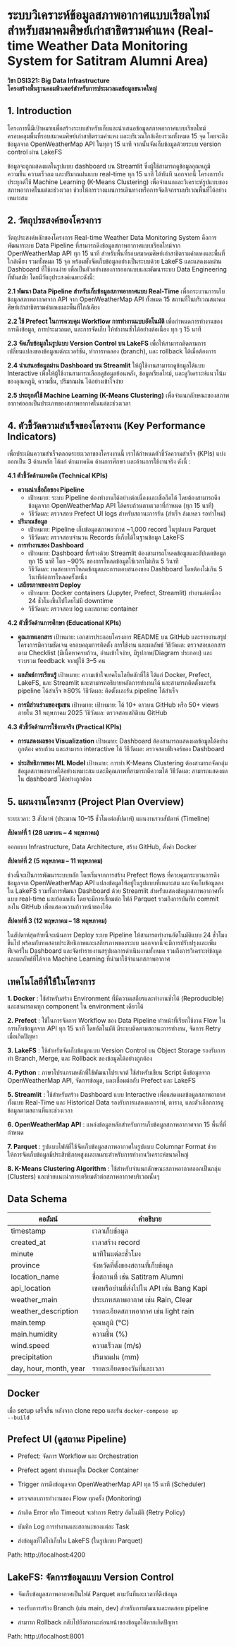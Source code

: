 #  ระบบวิเคราะห์ข้อมูลสภาพอากาศแบบเรียลไทม์ สำหรับสมาคมศิษย์เก่าสาธิตรามคำแหง (Real-time Weather Data Monitoring System for Satitram Alumni Area)  
__วิชา DSI321: Big Data Infrastructure__  
__โครงสร้างพื้นฐานคอมพิวเตอร์สำหรับการประมวลผลข้อมูลขนาดใหญ่__

## 1. Introduction
โครงการนี้มีเป้าหมายเพื่อสร้างระบบสำหรับเก็บและนำเสนอข้อมูลสภาพอากาศแบบเรียลไทม์ ครอบคลุมพื้นที่รอบสมาคมศิษย์เก่าสาธิตรามคำแหง และบริเวณใกล้เคียงรวมทั้งหมด 15 จุด โดยจะดึงข้อมูลจาก OpenWeatherMap API ในทุกๆ 15 นาที จากนั้นจัดเก็บข้อมูลด้วยระบบ version control ผ่าน LakeFS

ข้อมูลจะถูกแสดงผลในรูปแบบ dashboard บน Streamlit ซึ่งผู้ใช้สามารถดูข้อมูลอุณหภูมิ ความชื้น ความเร็วลม และปริมาณฝนแบบ real-time ทุก 15 นาที ได้ทันที นอกจากนี้ โครงการยังประยุกต์ใช้ Machine Learning (K-Means Clustering) เพื่อจำแนกและวิเคราะห์รูปแบบของสภาพอากาศในแต่ละช่วงเวลา ช่วยให้การวางแผนการเดินทางหรือการจัดกิจกรรมบริเวณพื้นที่ได้อย่างเหมาะสม

## 2. วัตถุประสงค์ของโครงการ
วัตถุประสงค์หลักของโครงการ Real-time Weather Data Monitoring System
คือการพัฒนาระบบ Data Pipeline ที่สามารถดึงข้อมูลสภาพอากาศแบบเรียลไทม์จาก OpenWeatherMap API ทุก 15 นาที สำหรับพื้นที่รอบสมาคมศิษย์เก่าสาธิตรามคำแหงและพื้นที่ใกล้เคียง รวมทั้งหมด 15 จุด พร้อมทั้งจัดเก็บข้อมูลอย่างเป็นระบบด้วย LakeFS และแสดงผลผ่าน Dashboard ที่ใช้งานง่าย เพื่อเป็นตัวอย่างของการออกแบบและพัฒนาระบบ Data Engineering ที่ทันสมัย โดยมีวัตถุประสงค์เฉพาะดังนี้:

__2.1 พัฒนา Data Pipeline สำหรับเก็บข้อมูลสภาพอากาศแบบ Real-Time__ เพื่อกระบวนการเก็บข้อมูลสภาพอากาศจาก API จาก OpenWeatherMap API ทั้งหมด 15 สถานที่ในบริเวณสมาคมศิษย์เก่าสาธิตรามคำแหงและพื้นที่ใกล้เคียง

__2.2 ใช้ Prefect ในการควบคุม Workflow การทำงานแบบอัตโนมัติ__ เพื่อกำหนดการทำงานของการดึงข้อมูล, การประมวลผล, และการจัดเก็บ ให้ทำงานซ้ำได้อย่างต่อเนื่อง ทุก ๆ 15 นาที

__2.3 จัดเก็บข้อมูลในรูปแบบ Version Control บน LakeFS__ เพื่อให้สามารถติดตามการเปลี่ยนแปลงของข้อมูลแต่ละเวอร์ชัน, ทำการทดลอง (branch), และ rollback ได้เมื่อต้องการ

__2.4 นำเสนอข้อมูลผ่าน Dashboard บน Streamlit__ ให้ผู้ใช้งานสามารถดูข้อมูลได้แบบ Interactive เพื่อให้ผู้ใช้งานสามารถเลือกดูข้อมูลย้อนหลัง, ข้อมูลเรียลไทม์, และดูวิเคราะห์แนวโน้มของอุณหภูมิ, ความชื้น, ปริมาณฝน ได้อย่างเข้าใจง่าย

__2.5 ประยุกต์ใช้ Machine Learning (K-Means Clustering)__ เพื่อจำแนกลักษณะของสภาพอากาศออกเป็นประเภทของสภาพอากาศในแต่ละช่วงเวลา

## 4. ตัวชี้วัดความสำเร็จของโครงงาน (Key Performance Indicators)
เพื่อประเมินความสำเร็จตลอดระยะเวลาของโครงงานนี้ เราได้กำหนดตัวชี้วัดความสำเร็จ (KPIs) แบ่งออกเป็น 3 ด้านหลัก ได้แก่ ด้านเทคนิค ด้านการศึกษา และด้านการใช้งานจริง ดังนี้ : 

__4.1 ตัวชี้วัดด้านเทคนิค (Technical KPIs)__
- **ความน่าเชื่อถือของ Pipeline**
  - เป้าหมาย: ระบบ Pipeline ต้องทำงานได้อย่างต่อเนื่องและเชื่อถือได้ โดยต้องสามารถดึงข้อมูลจาก OpenWeatherMap API ได้ครบถ้วนตามเวลาที่กำหนด (ทุก 15 นาที)
  - วิธีวัดผล: ตรวจสอบ Prefect UI logs สำหรับสถานะการรัน (สำเร็จ ล้มเหลว รอทำใหม่) 
- **ปริมาณข้อมูล**
  - เป้าหมาย: Pipeline เก็บข้อมูลสภาพอากาศ ~1,000 record ในรูปแบบ Parquet
  - วิธีวัดผล: ตรวจสอบจำนวน Records ที่เก็บได้ในฐานข้อมูล LakeFS
- **การทำงานของ Dashboard**
  - เป้าหมาย: Dashboard ที่สร้างด้วย Streamlit ต้องสามารถโหลดข้อมูลและอัปเดตข้อมูลทุก 15 นาที โดย ~90% ของการโหลดข้อมูลใช้เวลาไม่เกิน 5 วินาที
  - วิธีวัดผล: ทดสอบการโหลดข้อมูลและการตอบสนองของ Dashboard โดยต้องไม่เกิน 5 วินาทีต่อการโหลดครั้งหนึ่ง 
- **เสถียรภาพของการ Deploy**
  - เป้าหมาย: Docker containers (Jupyter, Prefect, Streamlit) ทำงานต่อเนื่อง 24 ชั่วโมงขึ้นไปโดยไม่มี downtime
  - วิธีวัดผล: ตรวจสอบ log และสถานะ container

**4.2 ตัวชี้วัดด้านการศึกษา (Educational KPIs)**
- **คุณภาพเอกสาร**
เป้าหมาย: เอกสารประกอบโครงการ README บน GitHub และรายงานสรุปโครงการมีความชัดเจน ครอบคลุมการติดตั้ง การใช้งาน และผลลัพธ์ 
วิธีวัดผล: ตรวจสอบเอกสารตาม Checklist (มีเนื้อหาครบถ้วน, อ่านเข้าใจง่าย, มีรูปภาพ/Diagram ประกอบ) และรวบรวม feedback จากผู้ใช้ 3–5 คน

- **ผลลัพธ์การเรียนรู้**
เป้าหมาย: ความเข้าใจเทคโนโลยีหลักที่ใช้ ได้แก่ Docker, Prefect, LakeFS, และ Streamlit และสามารถอธิบายหลักการทำงานได้ และสามารถติดตั้งและรัน pipeline ได้สำเร็จ ≥80% 
วิธีวัดผล: ติดตั้งและรัน pipeline ได้สำเร็จ

- **การมีส่วนร่วมของชุมชน**
เป้าหมาย: เป้าหมาย: ได้ 10+ ดาวบน GitHub หรือ 50+ views ภายใน 31 พฤษภาคม 2025
วิธีวัดผล: ตรวจสอบสถิติบน GitHub

**4.3 ตัวชี้วัดด้านการใช้งานจริง (Practical KPIs)**
- **การแสดงผลของ Visualization**
เป้าหมาย: Dashboard ต้องสามารถแสดงผลข้อมูลได้อย่างถูกต้อง ครบถ้วน และสามารถ  interactive ได้ 
วิธีวัดผล: ตรวจสอบฟีเจอร์ของ Dashboard

- **ประสิทธิภาพของ ML Model**
เป้าหมาย: การทำ K-Means Clustering ต้องสามารถจัดกลุ่มข้อมูลสภาพอากาศได้อย่างเหมาะสม และมีคุณภาพที่สามารถตีความได้
วิธีวัดผล: สามารถแสดงผลใน dashboard ได้อย่างถูกต้อง

## 5. แผนงานโครงการ (Project Plan Overview)
ระยะเวลา: 3 สัปดาห์ (ประมาณ 10–15 ชั่วโมงต่อสัปดาห์) แผนงานรายสัปดาห์ (Timeline)

**สัปดาห์ที่ 1 (28 เมษายน – 4 พฤษภาคม)**

ออกแบบ Infrastructure, Data Architecture, สร้าง GitHub, ตั้งค่า Docker

**สัปดาห์ที่ 2 (5 พฤษภาคม – 11 พฤษภาคม)**

ช่วงนี้จะเป็นการพัฒนาระบบหลัก โดยเริ่มจากการสร้าง Prefect flows ที่ควบคุมกระบวนการดึงข้อมูลจาก OpenWeatherMap API แปลงข้อมูลให้อยู่ในรูปแบบที่เหมาะสม และจัดเก็บข้อมูลลงใน LakeFS รวมทั้งการพัฒนา Dashboard ด้วย Streamlit สำหรับแสดงข้อมูลสภาพอากาศทั้งแบบ real-time และย้อนหลัง โดยจะมีการเชื่อมต่อ ไฟล์ Parquet รวมถึงการบันทึก commit ลงใน GitHub เพื่อแสดงความก้าวหน้าของโค้ด


**สัปดาห์ที่ 3 (12 พฤษภาคม – 18 พฤษภาคม)**

ในสัปดาห์สุดท้ายนี้จะเน้นการ Deploy ระบบ Pipeline ให้สามารถทำงานอัตโนมัติแบบ 24 ชั่วโมงขึ้นไป พร้อมกับทดสอบประสิทธิภาพและเสถียรภาพของระบบ นอกจากนี้จะมีการปรับปรุงและเพิ่มฟีเจอร์ใน Dashboard  และจัดทำรายงานสรุปผลการดำเนินงานทั้งหมด รวมถึงการวิเคราะห์ข้อมูลและผลลัพธ์ที่ได้จาก Machine Learning ที่นำมาใช้จำแนกสภาพอากาศ

## เทคโนโลยีที่ใช้ในโครงการ
**1. Docker** : ใช้สำหรับสร้าง Environment ที่มีความเสถียรและทำงานซ้ำได้ (Reproducible) และสามารถนทุก component ใน environment เดียวได้

**2. Prefect** : ใช้ในการจัดการ Workflow ของ Data Pipeline ทำหน้าที่เรียกใช้งาน Flow ในการเก็บข้อมูลจาก API ทุก 15 นาที โดยอัตโนมัติ มีระบบติดตามสถานะการทำงาน, จัดการ Retry เมื่อเกิดปัญหา

**3. LakeFS** : ใช้สำหรับจัดเก็บข้อมูลแบบ Version Control บน Object Storage รองรับการทำ Branch, Merge, และ Rollback ของข้อมูลได้อย่างถูกต้อง

**4. Python** : ภาษาโปรแกรมหลักที่ใช้พัฒนาโปรเจกต์ ใช้สำหรับเขียน Script ดึงข้อมูลจาก OpenWeatherMap API, จัดการข้อมูล, และเชื่อมต่อกับ Prefect และ LakeFS

**5. Streamlit** : ใช้สำหรับสร้าง Dashboard แบบ Interactive เพื่อแสดงผลข้อมูลสภาพอากาศทั้งแบบ Real-Time และ Historical Data รองรับการแสดงผลกราฟ, ตาราง, และตัวเลือกการดูข้อมูลตามสถานที่และช่วงเวลา

**6. OpenWeatherMap API** : แหล่งข้อมูลหลักสำหรับการเก็บข้อมูลสภาพอากาศจาก 15 พื้นที่ที่กำหนด

**7. Parquet** : รูปแบบไฟล์ที่ใช้จัดเก็บข้อมูลสภาพอากาศในรูปแบบ Columnar Format ช่วยให้การจัดเก็บข้อมูลมีประสิทธิภาพสูงและเหมาะสำหรับการทำงานวิเคราะห์ขนาดใหญ่

**8. K-Means Clustering Algorithm** : ใช้สำหรับจำแนกลักษณะสภาพอากาศออกเป็นกลุ่ม (Clusters) และช่วยแนะนำการเตรียมตัวต่อสภาพอากาศบริเวณนั้นๆ

## Data Schema

| คอลัมน์            | คำอธิบาย                                        |
|---------------------|--------------------------------------------------|
| timestamp           | เวลาเก็บข้อมูล                                  |
| created_at          | เวลาสร้าง record                                |
| minute              | นาทีในแต่ละชั่วโมง                              |
| province            | จังหวัดที่ตั้งของสถานที่เก็บข้อมูล               |
| location_name       | ชื่อสถานที่ เช่น Satitram Alumni                |
| api_location        | เขตหรือย่านที่ส่งไปใน API เช่น Bang Kapi        |
| weather_main        | ประเภทสภาพอากาศ เช่น Rain, Clear                |
| weather_description | รายละเอียดสภาพอากาศ เช่น light rain             |
| main.temp           | อุณหภูมิ (°C)                                    |
| main.humidity       | ความชื้น (%)                                     |
| wind.speed          | ความเร็วลม (m/s)                                 |
| precipitation       | ปริมาณฝน (mm)                                   |
| day, hour, month, year | รายละเอียดของวันที่และเวลา                       |

## Docker
เมื่อ setup เสร็จสิ้น หลังจาก clone repo และรัน <code>docker-compose up --build</code>

## Prefect UI (ดูสถานะ Pipeline)
- Prefect: จัดการ Workflow และ Orchestration

- Prefect agent ทำงานอยู่ใน Docker Container

- Trigger การดึงข้อมูลจาก OpenWeatherMap API ทุก 15 นาที (Scheduler)

- ตรวจสอบการทำงานของ Flow ทุกครั้ง (Monitoring)

- ถ้าเกิด Error หรือ Timeout จะทำการ Retry อัตโนมัติ (Retry Policy)

- บันทึก Log การทำงานและสถานะของแต่ละ Task

- ส่งข้อมูลที่ได้ไปเก็บใน LakeFS (ในรูปแบบ Parquet)

 Path: http://localhost:4200

## LakeFS: จัดการข้อมูลแบบ Version Control

- จัดเก็บข้อมูลสภาพอากาศเป็นไฟล์ Parquet ตามวันที่และเวลาที่ดึงข้อมูล

- รองรับการสร้าง Branch (เช่น main, dev) สำหรับการพัฒนาและทดสอบ pipeline

- สามารถ Rollback กลับไปยังสถานะก่อนหน้าของข้อมูลได้หากเกิดปัญหา

Path: http://localhost:8001


